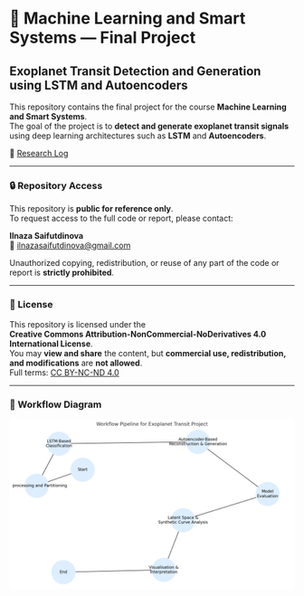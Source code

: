 # 🌌 Machine Learning and Smart Systems — Final Project  
## Exoplanet Transit Detection and Generation using LSTM and Autoencoders

This repository contains the final project for the course **Machine Learning and Smart Systems**.  
The goal of the project is to **detect and generate exoplanet transit signals** using deep learning architectures such as **LSTM** and **Autoencoders**.

📓 [Research Log](RESEARCH_LOG.md)

---

### 🔒 Repository Access  
This repository is **public for reference only**.  
To request access to the full code or report, please contact:

**Ilnaza Saifutdinova**  
📧 [ilnazasaifutdinova@gmail.com](mailto:ilnazasaifutdinova@gmail.com)

Unauthorized copying, redistribution, or reuse of any part of the code or report is **strictly prohibited**.

---

### 📜 License  
This repository is licensed under the  
**Creative Commons Attribution-NonCommercial-NoDerivatives 4.0 International License**.  
You may **view and share** the content, but **commercial use, redistribution, and modifications** are **not allowed**.  
Full terms: [CC BY-NC-ND 4.0](https://creativecommons.org/licenses/by-nc-nd/4.0/)

---

### 🧭 Workflow Diagram

![Workflow Pipeline](Workflow.png)
